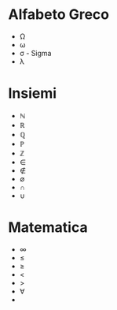 # Alfabeto Greco

- Ω
- ω
- σ - Sigma
- λ



# Insiemi

- ℕ
- ℝ
- ℚ
- ℙ
- ℤ
- ∈
- ∉
- ∅
- ∩
- ∪



# Matematica

- ∞
- ≤
- ≥
- <
- \>
- ∀
- 

